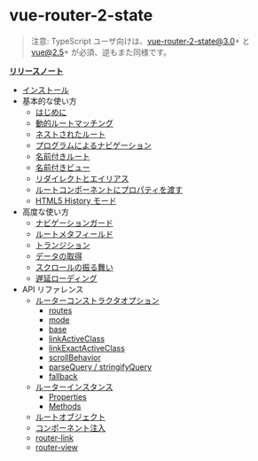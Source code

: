 # vue-router-2-state

> 注意: TypeScript ユーザ向けは、vue-router-2-state@3.0+ と vue@2.5+ が必須、逆もまた同様です。

**[リリースノート](https://github.com/zachhaber/vue-router-state/releases)**

- [インストール](installation.md)
- 基本的な使い方
  - [はじめに](essentials/getting-started.md)
  - [動的ルートマッチング](essentials/dynamic-matching.md)
  - [ネストされたルート](essentials/nested-routes.md)
  - [プログラムによるナビゲーション](essentials/navigation.md)
  - [名前付きルート](essentials/named-routes.md)
  - [名前付きビュー](essentials/named-views.md)
  - [リダイレクトとエイリアス](essentials/redirect-and-alias.md)
  - [ルートコンポーネントにプロパティを渡す](essentials/passing-props.md)
  - [HTML5 History モード](essentials/history-mode.md)
- 高度な使い方
  - [ナビゲーションガード](advanced/navigation-guards.md)
  - [ルートメタフィールド](advanced/meta.md)
  - [トランジション](advanced/transitions.md)
  - [データの取得](advanced/data-fetching.md)
  - [スクロールの振る舞い](advanced/scroll-behavior.md)
  - [遅延ローディング](advanced/lazy-loading.md)
- API リファレンス
  - [ルーターコンストラクタオプション](api/options.md)
    - [routes](api/options.md#routes)
    - [mode](api/options.md#mode)
    - [base](api/options.md#base)
    - [linkActiveClass](api/options.md#linkactiveclass)
    - [linkExactActiveClass](api/options.md#linkexactactiveclass)
    - [scrollBehavior](api/options.md#scrollbehavior)
    - [parseQuery / stringifyQuery](api/options.md#parsequery--stringifyquery)
    - [fallback](api/options.md#fallback)
  - [ルーターインスタンス](api/router-instance.md)
    - [Properties](api/router-instance.md#properties)
    - [Methods](api/router-instance.md#methods)
  - [ルートオブジェクト](api/route-object.md)
  - [コンポーネント注入](api/component-injections.md)
  - [router-link](api/router-link.md)
  - [router-view](api/router-view.md)
